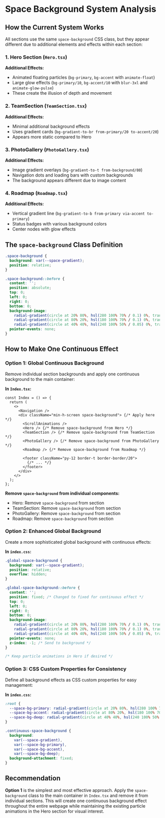 # Space Background System Analysis

## How the Current System Works

All sections use the same `space-background` CSS class, but they appear different due to additional elements and effects within each section:

### 1. Hero Section (`Hero.tsx`)
**Additional Effects:**
- Animated floating particles (`bg-primary`, `bg-accent` with `animate-float`)
- Large glow effects (`bg-primary/10`, `bg-accent/10` with `blur-3xl` and `animate-glow-pulse`)
- These create the illusion of depth and movement

### 2. TeamSection (`TeamSection.tsx`)
**Additional Effects:**
- Minimal additional background effects
- Uses gradient cards (`bg-gradient-to-br from-primary/20 to-accent/20`)
- Appears more static compared to Hero

### 3. PhotoGallery (`PhotoGallery.tsx`)
**Additional Effects:**
- Image gradient overlays (`bg-gradient-to-t from-background/80`)
- Navigation dots and loading bars with custom backgrounds
- The background appears different due to image content

### 4. Roadmap (`Roadmap.tsx`)
**Additional Effects:**
- Vertical gradient line (`bg-gradient-to-b from-primary via-accent to-primary`)
- Status badges with various background colors
- Center nodes with glow effects

## The `space-background` Class Definition

```css
.space-background {
  background: var(--space-gradient);
  position: relative;
}

.space-background::before {
  content: '';
  position: absolute;
  top: 0;
  left: 0;
  right: 0;
  bottom: 0;
  background-image: 
    radial-gradient(circle at 20% 80%, hsl(280 100% 70% / 0.1) 0%, transparent 50%),
    radial-gradient(circle at 80% 20%, hsl(180 100% 70% / 0.1) 0%, transparent 50%),
    radial-gradient(circle at 40% 40%, hsl(240 100% 50% / 0.05) 0%, transparent 50%);
  pointer-events: none;
}
```

## How to Make One Continuous Effect

### Option 1: Global Continuous Background
Remove individual section backgrounds and apply one continuous background to the main container:

**In `Index.tsx`:**
```tsx
const Index = () => {
  return (
    <>
      <Navigation />
      <div className="min-h-screen space-background"> {/* Apply here */}
        <ScrollAnimations />
        <Hero /> {/* Remove space-background from Hero */}
        <TeamSection /> {/* Remove space-background from TeamSection */}
        <PhotoGallery /> {/* Remove space-background from PhotoGallery */}
        <Roadmap /> {/* Remove space-background from Roadmap */}
        
        <footer className="py-12 border-t border-border/20">
          {/* ... */}
        </footer>
      </div>
    </>
  );
};
```

**Remove `space-background` from individual components:**
- Hero: Remove `space-background` from section
- TeamSection: Remove `space-background` from section  
- PhotoGallery: Remove `space-background` from section
- Roadmap: Remove `space-background` from section

### Option 2: Enhanced Global Background
Create a more sophisticated global background with continuous effects:

**In `index.css`:**
```css
.global-space-background {
  background: var(--space-gradient);
  position: relative;
  overflow: hidden;
}

.global-space-background::before {
  content: '';
  position: fixed; /* Changed to fixed for continuous effect */
  top: 0;
  left: 0;
  right: 0;
  bottom: 0;
  background-image: 
    radial-gradient(circle at 20% 80%, hsl(280 100% 70% / 0.1) 0%, transparent 50%),
    radial-gradient(circle at 80% 20%, hsl(180 100% 70% / 0.1) 0%, transparent 50%),
    radial-gradient(circle at 40% 40%, hsl(240 100% 50% / 0.05) 0%, transparent 50%);
  pointer-events: none;
  z-index: -1; /* Send to background */
}

/* Keep particle animations in Hero if desired */
```

### Option 3: CSS Custom Properties for Consistency
Define all background effects as CSS custom properties for easy management:

**In `index.css`:**
```css
:root {
  --space-bg-primary: radial-gradient(circle at 20% 80%, hsl(280 100% 70% / 0.1) 0%, transparent 50%);
  --space-bg-accent: radial-gradient(circle at 80% 20%, hsl(180 100% 70% / 0.1) 0%, transparent 50%);
  --space-bg-deep: radial-gradient(circle at 40% 40%, hsl(240 100% 50% / 0.05) 0%, transparent 50%);
}

.continuous-space-background {
  background: 
    var(--space-gradient),
    var(--space-bg-primary),
    var(--space-bg-accent),
    var(--space-bg-deep);
  background-attachment: fixed;
}
```

## Recommendation
**Option 1** is the simplest and most effective approach. Apply the `space-background` class to the main container in `Index.tsx` and remove it from individual sections. This will create one continuous background effect throughout the entire webpage while maintaining the existing particle animations in the Hero section for visual interest.
